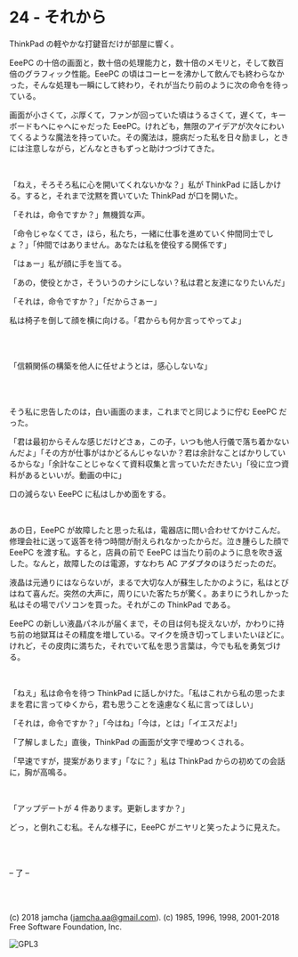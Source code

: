

# 24 - それから

ThinkPad の軽やかな打鍵音だけが部屋に響く。  

EeePC の十倍の画面と，数十倍の処理能力と，数十倍のメモリと，そして数百倍のグラフィック性能。EeePC の頃はコーヒーを沸かして飲んでも終わらなかった，そんな処理も一瞬にして終わり，それが当たり前のように次の命令を待っている。  

画面が小さくて，ぶ厚くて，ファンが回っていた頃はうるさくて，遅くて，キーボードもへにゃへにゃだった EeePC。けれども，無限のアイデアが次々にわいてくるような魔法を持っていた。その魔法は，臆病だった私を日々励まし，ときには注意しながら，どんなときもずっと助けつづけてきた。  

<br>  

「ねえ，そろそろ私に心を開いてくれないかな？」私が ThinkPad に話しかける。すると，それまで沈黙を貫いていた ThinkPad が口を開いた。  

「それは，命令ですか？」無機質な声。  

「命令じゃなくてさ，ほら，私たち，一緒に仕事を進めていく仲間同士でしょ？」「仲間ではありません。あなたは私を使役する関係です」  

「はぁー」私が顔に手を当てる。  

「あの，使役とかさ，そういうのナシにしない？私は君と友達になりたいんだ」  

「それは，命令ですか？」「だからさぁー」  

私は椅子を倒して顔を横に向ける。「君からも何か言ってやってよ」  

<br>  
<br>  

「信頼関係の構築を他人に任せようとは，感心しないな」  

<br>  
<br>  

そう私に忠告したのは，白い画面のまま，これまでと同じように佇む EeePC だった。  

「君は最初からそんな感じだけどさぁ，この子，いつも他人行儀で落ち着かないんだよ」「その方が仕事がはかどるんじゃないか？君は余計なことばかりしているからな」「余計なことじゃなくて資料収集と言っていただきたい」「役に立つ資料があるといいが。動画の中に」  

口の減らない EeePC に私はしかめ面をする。  

<br>  

あの日，EeePC が故障したと思った私は，電器店に問い合わせてかけこんだ。修理会社に送って返答を待つ時間が耐えられなかったからだ。泣き腫らした顔で EeePC を渡す私。すると，店員の前で EeePC は当たり前のように息を吹き返した。なんと，故障したのは電源，すなわち AC アダプタのほうだったのだ。  

液晶は元通りにはならないが，まるで大切な人が蘇生したかのように，私はとびはねて喜んだ。突然の大声に，周りにいた客たちが驚く。あまりにうれしかった私はその場でパソコンを買った。それがこの ThinkPad である。  

EeePC の新しい液晶パネルが届くまで，その目は何も捉えないが，かわりに持ち前の地獄耳はその精度を増している。マイクを焼き切ってしまいたいほどに。けれど，その皮肉に満ちた，それでいて私を思う言葉は，今でも私を勇気づける。  

<br>  

「ねえ」私は命令を待つ ThinkPad に話しかけた。「私はこれから私の思ったままを君に言ってゆくから，君も思うことを遠慮なく私に言ってほしい」  

「それは，命令ですか？」「今はね」「今は，とは」「イエスだよ!」  

「了解しました」直後，ThinkPad の画面が文字で埋めつくされる。  

「早速ですが，提案があります」「なに？」私は ThinkPad からの初めての会話に，胸が高鳴る。  

<br>  

「アップデートが 4 件あります。更新しますか？」  

どっ，と倒れこむ私。そんな様子に，EeePC がニヤリと笑ったように見えた。  

<br>  
<br>  

&#x2013; 了 &#x2013;  

<br>  
<br>  

(c) 2018 jamcha (jamcha.aa@gmail.com). (c) 1985, 1996, 1998, 2001-2018 Free Software Foundation, Inc.  

![GPL3](https://www.gnu.org/graphics/gplv3-88x31.png)  

